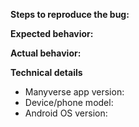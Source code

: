 <!-- Please fill out the sections below.
Be kind and objective when writing in text. Thanks for informing us! :) -->

**Steps to reproduce the bug:**


**Expected behavior:**


**Actual behavior:**


**Technical details**

- Manyverse app version:
- Device/phone model:
- Android OS version:
